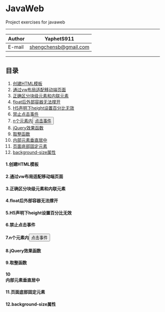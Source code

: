 # JavaWeb
Project exercises for javaweb

****

|Author|YaphetS911|
|---|---
|E-mail|shengchensb@gmail.com


****
## 目录
1. [创建HTML模板](#1.创建HTML模板)
2. [通过vw布局适配移动端页面](#2.通过vw布局适配移动端页面)
3. [正确区分块级元素和内联元素](#3.正确区分块级元素和内联元素)
4. [float后外部容器无法撑开](#4.float后外部容器无法撑开)
5. [H5声明下height设置百分比无效](#5.H5声明下height设置百分比无效)
6. [禁止点击事件](#6.禁止点击事件)
7. [n个元素内<button>点击事件](#7.n个元素内<button>点击事件)
8. [jQuery效果函数](#8.jQuery效果函数)
9. [取整函数](#9.取整函数)
10. [<div>内部元素垂直居中](#10<div>内部元素垂直居中)
11. [页面底部固定元素](#11.页面底部固定元素)
12. [background-size属性](#12.background-size属性)

#### 1.创建HTML模板
#### 2.通过vw布局适配移动端页面
#### 3.正确区分块级元素和内联元素
#### 4.float后外部容器无法撑开
#### 5.H5声明下height设置百分比无效
#### 6.禁止点击事件
#### 7.n个元素内<button>点击事件
#### 8.jQuery效果函数
#### 9.取整函数
#### 10<div>内部元素垂直居中
#### 11.页面底部固定元素
#### 12.background-size属性
  
